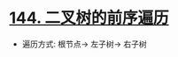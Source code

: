 # [144. 二叉树的前序遍历](https://leetcode-cn.com/problems/binary-tree-preorder-traversal/)

- 遍历方式: 根节点-> 左子树-> 右子树